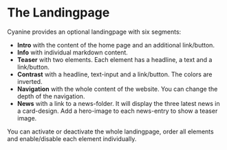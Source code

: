 # The Landingpage

Cyanine provides an optional landingpage with six segments:

* **Intro** with the content of the home page and an additional link/button.
* **Info** with individual markdown content.
* **Teaser** with two elements. Each element has a headline, a text and a link/button.
* **Contrast** with a headline, text-input and a link/button. The colors are inverted.
* **Navigation** with the whole content of the website. You can change the depth of the navigation.
* **News** with a link to a news-folder. It will display the three latest news in a card-design. Add a hero-image to each news-entry to show a teaser image.

You can activate or deactivate the whole landingpage, order all elements and enable/disable each element individually.

